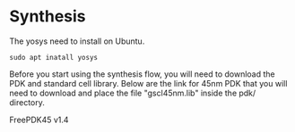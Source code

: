 
Synthesis
=========

The yosys need to install on Ubuntu.

    sudo apt inatall yosys

Before you start using the synthesis flow, you will need to download the PDK and standard cell library.
Below are the link for 45nm PDK that you will need to download and place the file "gscl45nm.lib" inside the pdk/ directory.

<a ref="https://www.eda.ncsu.edu/wiki/FreePDK45:Contents">FreePDK45 v1.4</a>

